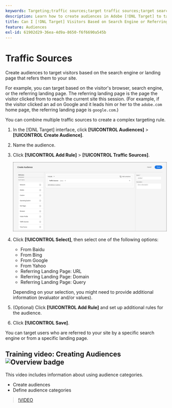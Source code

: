 ```yaml
---
keywords: Targeting;traffic sources;target traffic sources;target search engine;search engine;landing page;target landing page;referring landing page
description: Learn how to create audiences in Adobe [!DNL Target] to target visitors based on the search engine or landing page that refers them to your site.
title: Can I [!DNL Target] Visitors Based on Search Engine or Referring Site?
feature: Audiences
exl-id: 61902d29-36ea-4d9a-8650-f6f6690a545b
---
```

# Traffic Sources

Create audiences to target visitors based on the search engine or landing page that refers them to your site.

For example, you can target based on the visitor's browser, search engine, or the referring landing page. The referring landing page is the page the visitor clicked from to reach the current site this session. (For example, if the visitor clicked an ad on Google and it leads him or her to the `adobe.com` home page, the referring landing page is `google.com`.)

You can combine multiple traffic sources to create a complex targeting rule.

1. In the [!DNL Target] interface, click **[!UICONTROL Audiences]** > **[!UICONTROL Create Audience]**. 
1. Name the audience. 
1. Click **[!UICONTROL Add Rule]** > **[!UICONTROL Traffic Sources]**.

   ![](assets/target_traffic_source.png)

1. Click **[!UICONTROL Select]**, then select one of the following options:

   * From Baidu 
   * From Bing 
   * From Google 
   * From Yahoo 
   * Referring Landing Page: URL 
   * Referring Landing Page: Domain 
   * Referring Landing Page: Query

   Depending on your selection, you might need to provide additional information (evaluator and/or values).

1. (Optional) Click **[!UICONTROL Add Rule]** and set up additional rules for the audience. 
1. Click **[!UICONTROL Save]**.

You can target users who are referred to your site by a specific search engine or from a specific landing page.

## Training video: Creating Audiences ![Overview badge](/help/assets/overview.png)

This video includes information about using audience categories.

* Create audiences 
* Define audience categories

>[!VIDEO](https://video.tv.adobe.com/v/17392)
